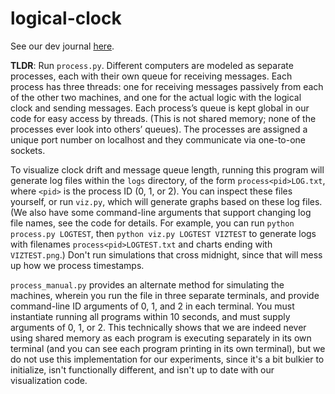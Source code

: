 # logical-clock

See our dev journal [here](https://docs.google.com/document/d/1EttB9NQpdAs-8JYJrimdUx13MBAETeq7eEAiZ5RocEs/edit?usp=sharing).

**TLDR**: Run `process.py`. Different computers are modeled as separate processes, each with their own queue for receiving messages. Each process has three threads: one for receiving messages passively from each of the other two machines, and one for the actual logic with the logical clock and sending messages. Each process’s queue is kept global in our code for easy access by threads. (This is not shared memory; none of the processes ever look into others’ queues). The processes are assigned a unique port number on localhost and they communicate via one-to-one sockets.

To visualize clock drift and message queue length, running this program will generate log files within the `logs` directory, of the form `process<pid>LOG.txt`, where `<pid>` is the process ID (0, 1, or 2). You can inspect these files yourself, or run `viz.py`, which will generate graphs based on these log files. (We also have some command-line arguments that support changing log file names, see the code for details. For example, you can run `python process.py LOGTEST`, then `python viz.py LOGTEST VIZTEST` to generate logs with filenames `process<pid>LOGTEST.txt` and charts ending with `VIZTEST.png`.) Don't run simulations that cross midnight, since that will mess up how we process timestamps.

`process_manual.py` provides an alternate method for simulating the machines, wherein you run the file in three separate terminals, and provide command-line ID arguments of 0, 1, and 2 in each terminal. You must instantiate running all programs within 10 seconds, and must supply arguments of 0, 1, or 2. This technically shows that we are indeed never using shared memory as each program is executing separately in its own terminal (and you can see each program printing in its own terminal), but we do not use this implementation for our experiments, since it's a bit bulkier to initialize, isn't functionally different, and isn't up to date with our visualization code.